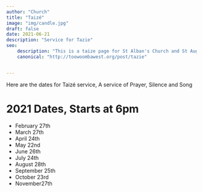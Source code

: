 ```yaml
---
author: "Church"
title: "Taizé"
image: "img/candle.jpg"
draft: false
date: 2021-06-21
description: "Service for Tazie"
seo: 
    description: "This is a taize page for St Alban's Church and St Augustine's Church Toowoomba"
    canonical: "http://toowoombawest.org/post/tazie"


---
```


Here are the dates for Taizé service, A service of Prayer, Silence and Song
<!--more-->



# 2021 Dates, Starts at 6pm

* February 27th
* March 27th
* April 24th
* May 22nd
* June 26th
* July 24th
* August 28th
* September 25th
* October 23rd
* November27th